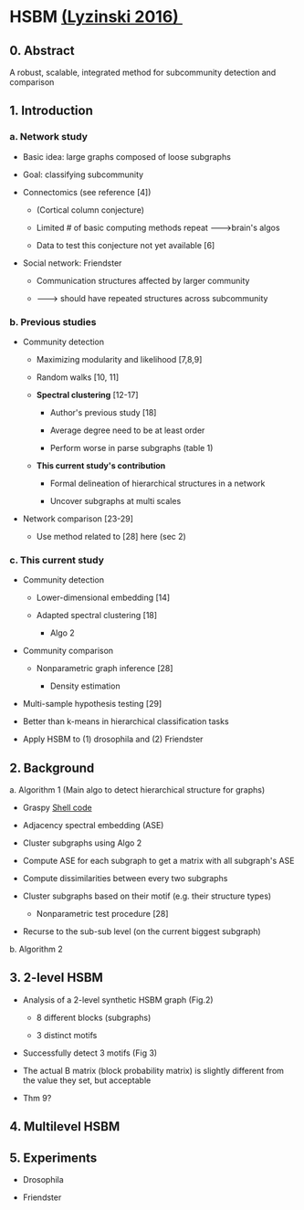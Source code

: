 # HSBM [(Lyzinski 2016) ](https://arxiv.org/abs/1503.02115)

## 0.  **Abstract**

A robust, scalable, integrated method for subcommunity detection and comparison

## 1.  **Introduction**

### a. Network study

-   Basic idea: large graphs composed of loose subgraphs

-   Goal: classifying subcommunity

-   Connectomics (see reference \[4\])

    -   (Cortical column conjecture)

    -   Limited \# of basic computing methods repeat ---&gt;brain's algos

    -   Data to test this conjecture not yet available \[6\]

-   Social network: Friendster

    -   Communication structures affected by larger community

    -   ---&gt; should have repeated structures across subcommunity

### b. Previous studies

-   Community detection

    -   Maximizing modularity and likelihood \[7,8,9\]

    -   Random walks \[10, 11\]

    -   **Spectral clustering** \[12-17\]

        -   Author's previous study \[18\]

        -   Average degree need to be at least order

        -   Perform worse in parse subgraphs (table 1)

    -   **This current study's contribution**

        -   Formal delineation of hierarchical structures in a network

        -   Uncover subgraphs at multi scales

-   Network comparison \[23-29\]

    -   Use method related to \[28\] here (sec 2)

### c. This current study

-   Community detection

    -   Lower-dimensional embedding \[14\]

    -   Adapted spectral clustering \[18\]

        -   Algo 2

-   Community comparison

    -   Nonparametric graph inference \[28\]

        -   Density estimation

-   Multi-sample hypothesis testing \[29\]

-   Better than k-means in hierarchical classification tasks

-   Apply HSBM to (1) drosophila and (2) Friendster

## 2.  **Background**

a. Algorithm 1 (Main algo to detect hierarchical structure for graphs)

-   Graspy [Shell code](https://github.com/neurodata/graspy/blob/18c34bc224b15b93d1d6b809515ac3f8e5733aa5/graspy/models/sbm.py#L497)

-   Adjacency spectral embedding (ASE)

-   Cluster subgraphs using Algo 2

-   Compute ASE for each subgraph to get a matrix with all subgraph's ASE

-   Compute dissimilarities between every two subgraphs

-   Cluster subgraphs based on their motif (e.g. their structure types)

    -   Nonparametric test procedure \[28\]

-   Recurse to the sub-sub level (on the current biggest subgraph)

b. Algorithm 2

## 3.  **2-level HSBM**

-   Analysis of a 2-level synthetic HSBM graph (Fig.2)

    -   8 different blocks (subgraphs)

    -   3 distinct motifs

-   Successfully detect 3 motifs (Fig 3)

-   The actual B matrix (block probability matrix) is slightly different from the value they set, but acceptable

-   Thm 9?

## 4.  **Multilevel HSBM**


## 5.  **Experiments**

-   Drosophila

-   Friendster
